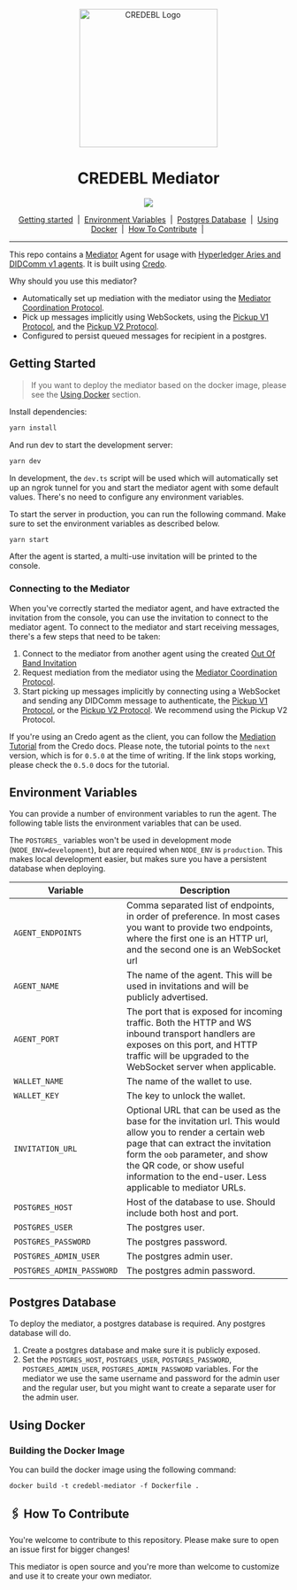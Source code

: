 <p align="center">
  <picture>
   <source align="center" srcset="./assets/credebl.png">
   <img alt="CREDEBL Logo" height="250px" />
  </picture>
</p>

<h1 align="center" ><b>CREDEBL Mediator</b></h1>

<p align="center">
  <a href="https://typescriptlang.org">
    <img src="https://img.shields.io/badge/%3C%2F%3E-TypeScript-%230074c1.svg" />
  </a>
</p>

<p align="center">
  <a href="#getting-started">Getting started</a> 
  &nbsp;|&nbsp;
  <a href="#environment-variables">Environment Variables</a> 
  &nbsp;|&nbsp;
  <a href="#postgres-database">Postgres Database</a> 
  &nbsp;|&nbsp;
  <a href="#using-docker">Using Docker</a> 
  &nbsp;|&nbsp;
  <a href="#how-to-contribute">How To Contribute</a> 
  &nbsp;|&nbsp;
</p>

---

This repo contains a [Mediator](https://github.com/hyperledger/aries-rfcs/blob/main/concepts/0046-mediators-and-relays/README.md) Agent for usage with [Hyperledger Aries and DIDComm v1 agents](https://github.com/hyperledger/aries-rfcs/tree/main/concepts/0004-agents). It is built using [Credo](https://github.com/openwallet-foundation/credo-ts).

Why should you use this mediator?

- Automatically set up mediation with the mediator using the [Mediator Coordination Protocol](https://github.com/hyperledger/aries-rfcs/tree/main/features/0211-route-coordination).
- Pick up messages implicitly using WebSockets, using the [Pickup V1 Protocol](https://github.com/hyperledger/aries-rfcs/tree/main/features/0212-pickup), and the [Pickup V2 Protocol](https://github.com/hyperledger/aries-rfcs/tree/main/features/0685-pickup-v2).
- Configured to persist queued messages for recipient in a postgres.

## Getting Started

> If you want to deploy the mediator based on the docker image, please see the [Using Docker](#using-docker) section.

Install dependencies:

```bash
yarn install
```

And run dev to start the development server:

```bash
yarn dev
```

In development, the `dev.ts` script will be used which will automatically set up an ngrok tunnel for you and start the mediator agent with some default values. There's no need to configure any environment variables.

To start the server in production, you can run the following command. Make sure to set the environment variables as described below.

```bash
yarn start
```

After the agent is started, a multi-use invitation will be printed to the console.

### Connecting to the Mediator

When you've correctly started the mediator agent, and have extracted the invitation from the console, you can use the invitation to connect to the mediator agent. To connect to the mediator and start receiving messages, there's a few steps that need to be taken:

1. Connect to the mediator from another agent using the created [Out Of Band Invitation](https://github.com/hyperledger/aries-rfcs/blob/main/features/0434-outofband/README.md)
2. Request mediation from the mediator using the [Mediator Coordination Protocol](https://github.com/hyperledger/aries-rfcs/tree/main/features/0211-route-coordination).
3. Start picking up messages implicitly by connecting using a WebSocket and sending any DIDComm message to authenticate, the [Pickup V1 Protocol](https://github.com/hyperledger/aries-rfcs/tree/main/features/0212-pickup), or the [Pickup V2 Protocol](https://github.com/hyperledger/aries-rfcs/tree/main/features/0685-pickup-v2). We recommend using the Pickup V2 Protocol.

If you're using an Credo agent as the client, you can follow the [Mediation Tutorial](https://credo.js.org/guides/0.5/tutorials/mediation) from the Credo docs. Please note, the tutorial points to the `next` version, which is for `0.5.0` at the time of writing. If the link stops working, please check the `0.5.0` docs for the tutorial.

## Environment Variables

You can provide a number of environment variables to run the agent. The following table lists the environment variables that can be used.

The `POSTGRES_` variables won't be used in development mode (`NODE_ENV=development`), but are required when `NODE_ENV` is `production`. This makes local development easier, but makes sure you have a persistent database when deploying.

| Variable                  | Description                                                                                                                                                                                                                                                                       |
| ------------------------- | --------------------------------------------------------------------------------------------------------------------------------------------------------------------------------------------------------------------------------------------------------------------------------- |
| `AGENT_ENDPOINTS`         | Comma separated list of endpoints, in order of preference. In most cases you want to provide two endpoints, where the first one is an HTTP url, and the second one is an WebSocket url                                                                                            |
| `AGENT_NAME`              | The name of the agent. This will be used in invitations and will be publicly advertised.                                                                                                                                                                                          |
| `AGENT_PORT`              | The port that is exposed for incoming traffic. Both the HTTP and WS inbound transport handlers are exposes on this port, and HTTP traffic will be upgraded to the WebSocket server when applicable.                                                                               |
| `WALLET_NAME`             | The name of the wallet to use.                                                                                                                                                                                                                                                    |
| `WALLET_KEY`              | The key to unlock the wallet.                                                                                                                                                                                                                                                     |
| `INVITATION_URL`          | Optional URL that can be used as the base for the invitation url. This would allow you to render a certain web page that can extract the invitation form the `oob` parameter, and show the QR code, or show useful information to the end-user. Less applicable to mediator URLs. |
| `POSTGRES_HOST`           | Host of the database to use. Should include both host and port.                                                                                                                                                                                                                   |
| `POSTGRES_USER`           | The postgres user.                                                                                                                                                                                                                                                                |
| `POSTGRES_PASSWORD`       | The postgres password.                                                                                                                                                                                                                                                            |
| `POSTGRES_ADMIN_USER`     | The postgres admin user.                                                                                                                                                                                                                                                          |
| `POSTGRES_ADMIN_PASSWORD` | The postgres admin password.                                                                                                                                                                                                                                                      |

## Postgres Database

To deploy the mediator, a postgres database is required. Any postgres database will do.

1. Create a postgres database and make sure it is publicly exposed.
2. Set the `POSTGRES_HOST`, `POSTGRES_USER`, `POSTGRES_PASSWORD`, `POSTGRES_ADMIN_USER`, `POSTGRES_ADMIN_PASSWORD` variables. For the mediator we use the same username and password for the admin user and the regular user, but you might want to create a separate user for the admin user.

## Using Docker

### Building the Docker Image

You can build the docker image using the following command:

```
docker build -t credebl-mediator -f Dockerfile .
```

## 🖇️ How To Contribute

You're welcome to contribute to this repository. Please make sure to open an issue first for bigger changes!

This mediator is open source and you're more than welcome to customize and use it to create your own mediator.
